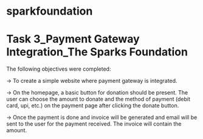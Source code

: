 # sparkfoundation
# Task 3_Payment Gateway Integration_The Sparks Foundation
 
The following objectives were completed:

-> To create a simple website where payment gateway is integrated.

-> On the homepage, a basic button for donation should be present. The user can choose the amount to donate and the method of payment (debit card, upi, etc.) on the payment page after clicking the donate button.

-> Once the payment is done and invoice will be generated and email will be sent to the user for the payment received. The invoice will contain the amount. 
